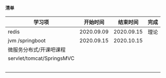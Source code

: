 #### 清单

| 学习项 | 开始时间   | 结束时间   | 完成 |
| ------ | ---------- | ---------- | ---- |
| redis    | 2020.09.09 | 2020.09.15 | 理论 |
| jvm /springboot | 2020.09.15 | 2020.10.15 |      |
| 微服务分布式/开课吧课程 |            |            |      |
| servlet/tomcat/SpringsMVC |            |            |      |
|  |            |            |      |
|        |            |            |      |
|        |            |            |      |
|        |            |            |      |
|        |            |            |      |

